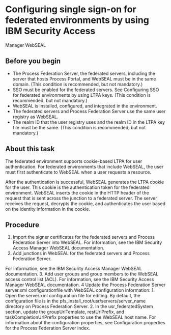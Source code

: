 # Configuring single sign-on for federated environments by using IBM Security Access
Manager WebSEAL

## Before you begin

- The Process Federation Server, the federated
servers, including the server that hosts Process Portal, and WebSEAL must be in the same domain.
(This condition is recommended, but not mandatory.)
- SSO must be enabled for the federated servers. See Configuring SSO for federated environments by using LTPA keys. (This
condition is recommended, but not mandatory.)
- WebSEAL is installed, configured, and integrated in the environment.
- The federated  servers and Process Federation Server use the same user registry as WebSEAL.
- The realm ID that the user registry uses and the realm ID in the
LTPA key file must be the same. (This condition is recommended, but
not mandatory.)

## About this task

The federated environment supports cookie-based LTPA for user authentication. For federated
environments that include WebSEAL, the user must first authenticate to WebSEAL when a user requests
a resource.

After the authentication is successful, WebSEAL generates the LTPA cookie for the user. This
cookie is the authentication token for the federated environment. WebSEAL inserts the cookie in the
HTTP header of the request that is sent across the junction to a federated server. The server
receives the request, decrypts the cookie, and authenticates the user based on the identity
information in the cookie.

## Procedure

1. Import the signer certificates for the federated servers and Process Federation Server into WebSEAL. 
For information, see the IBM Security Access
Manager
WebSEAL documentation.
2. Add junctions in WebSEAL for the federated servers and Process Federation Server.

For information, see the IBM Security Access
Manager
WebSEAL documentation.
3. Add user groups and group members to the WebSEAL access
control list (ACL). For information, see the IBM Security Access
Manager WebSEAL
documentation.
4 Update the Process Federation Server server.xml configurationfile with WebSEAL configuration information:
    1. Open the server.xml configuration file for
editing.
By default, the configuration file is in the
pfs\_install\_root/usr/servers/server\_name directory on
Process Federation Server.
    2. In the usr\_federatedSystem section,
update the groupUrlTemplate, restUrlPrefix,
and taskCompletionUrlPrefix properties to use
the WebSEAL host name. For information about the configuration
properties, see Configuration properties for the Process Federation Server index.